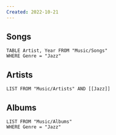 ```yaml
---
Created: 2022-10-21 
---
```

Songs
---
```dataview
TABLE Artist, Year FROM "Music/Songs"
WHERE Genre = "Jazz"
```
Artists
---
```dataview
LIST FROM "Music/Artists" AND [[Jazz]]
```
Albums
---
```dataview
LIST FROM "Music/Albums"
WHERE Genre = "Jazz"
```